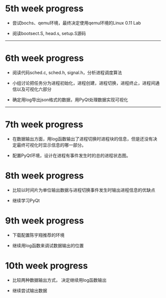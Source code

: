 # 5th week progress
* 尝试bochs、qemu环境，最终决定使用qemu环境的Linux 0.11 Lab

* 阅读bootsect.S, head.s, setup.S源码

----
# 6th week progress
* 阅读代码sched.c, sched.h, signal.h，分析进程调度算法

* 小组讨论把任务分为进程初始化，进程创建，进程切换，进程终止，进程间通信以及可视化六部分

* 确定用log导出json格式的数据，用PyQt处理数据实现可视化

------
# 7th week progress
* 在数据输出方面，用log函数输出了进程切换时进程块的信息，但是还没有决定最终可视化时显示信息的哪一部分。

* 配置PyQt环境，设计在进程有事件发生时的总的进程状态图。 

# 8th week progress
* 比较以时间片为单位输出数据与进程切换事件发生时输出进程信息的优缺点

* 继续学习PyQt
                                                          
# 9th week progress
* 下载配置陈宇翔推荐的环境

* 继续用log函数来调试数据输出的位置

# 10th week progress
* 比较两种数据输出方式， 决定继续用log函数输出

* 继续尝试输出数据                                                          